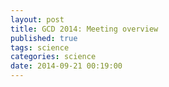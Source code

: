 ```yaml
---
layout: post
title: GCD 2014: Meeting overview
published: true
tags: science
categories: science
date: 2014-09-21 00:19:00
---
```

